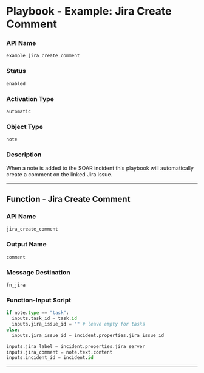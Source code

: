 <!--
    DO NOT MANUALLY EDIT THIS FILE
    THIS FILE IS AUTOMATICALLY GENERATED WITH resilient-sdk codegen
    Generated with resilient-sdk v49.0.4368
-->

# Playbook - Example: Jira Create Comment

### API Name
`example_jira_create_comment`

### Status
`enabled`

### Activation Type
`automatic`

### Object Type
`note`

### Description
When a note is added to the SOAR incident this playbook will automatically create a comment on the linked Jira issue.


---
## Function - Jira Create Comment

### API Name
`jira_create_comment`

### Output Name
`comment`

### Message Destination
`fn_jira`

### Function-Input Script
```python
if note.type == "task":
  inputs.task_id = task.id
  inputs.jira_issue_id = "" # leave empty for tasks
else:
  inputs.jira_issue_id = incident.properties.jira_issue_id

inputs.jira_label = incident.properties.jira_server
inputs.jira_comment = note.text.content
inputs.incident_id = incident.id
```

---

